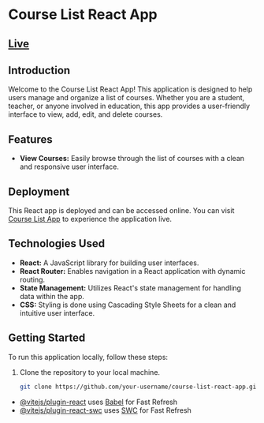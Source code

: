 # Course List React App
##  [Live](https://course-list-react-three.vercel.app/) 
## Introduction

Welcome to the Course List React App! This application is designed to help users manage and organize a list of courses. Whether you are a student, teacher, or anyone involved in education, this app provides a user-friendly interface to view, add, edit, and delete courses.

## Features

- **View Courses:** Easily browse through the list of courses with a clean and responsive user interface.


## Deployment

This React app is deployed and can be accessed online. You can visit [Course List App](#insert-your-deployment-url-here) to experience the application live.

## Technologies Used

- **React:** A JavaScript library for building user interfaces.
- **React Router:** Enables navigation in a React application with dynamic routing.
- **State Management:** Utilizes React's state management for handling data within the app.
- **CSS:** Styling is done using Cascading Style Sheets for a clean and intuitive user interface.

## Getting Started

To run this application locally, follow these steps:

1. Clone the repository to your local machine.
   ```bash
   git clone https://github.com/your-username/course-list-react-app.git](https://github.com/seyedali-rafazi/Course-List-React


- [@vitejs/plugin-react](https://github.com/vitejs/vite-plugin-react/blob/main/packages/plugin-react/README.md) uses [Babel](https://babeljs.io/) for Fast Refresh
- [@vitejs/plugin-react-swc](https://github.com/vitejs/vite-plugin-react-swc) uses [SWC](https://swc.rs/) for Fast Refresh
